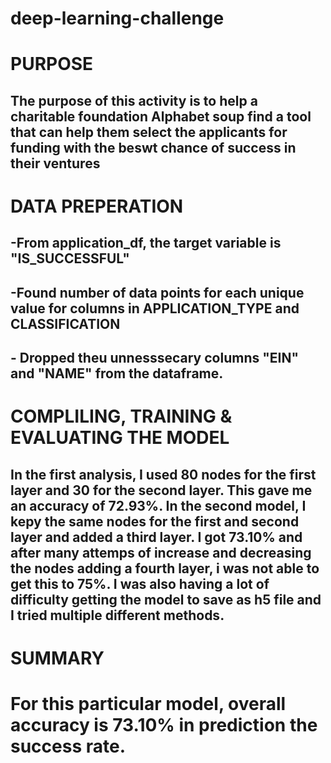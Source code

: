 # deep-learning-challenge

# PURPOSE
## The purpose of this activity is to help a charitable foundation Alphabet soup find a tool that can help them select the applicants for funding with the beswt chance of success in their ventures

# DATA PREPERATION 

## -From application_df, the target variable is "IS_SUCCESSFUL"
## -Found number of data points for each unique value for columns in APPLICATION_TYPE and CLASSIFICATION 
## - Dropped theu unnesssecary columns  "EIN" and "NAME" from the dataframe.

# COMPLILING, TRAINING & EVALUATING THE MODEL 

## In the first analysis, I used 80 nodes for the first layer and 30 for the second layer. This gave me an accuracy of 72.93%. In the second model, I kepy the same nodes for the first and second layer and added a third layer. I got 73.10% and after many attemps of increase and decreasing the nodes adding a fourth layer, i was not able to get this to 75%. I was also having a lot of difficulty getting the model to save as h5 file and I tried multiple different methods. 

# SUMMARY
# For this particular model, overall accuracy is 73.10% in prediction the success rate.